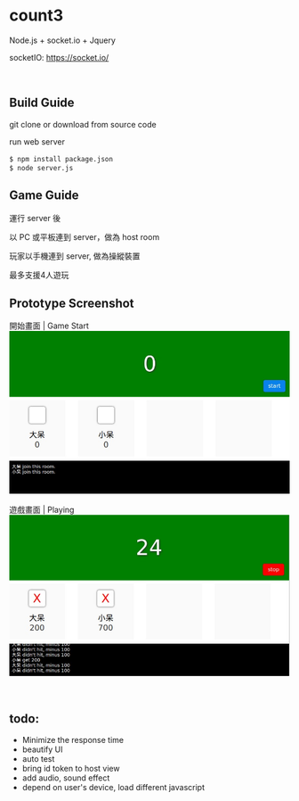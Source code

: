# count3

Node.js + socket.io + Jquery

socketIO: https://socket.io/

<br />

## Build Guide

git clone or download from source code

run web server
```
$ npm install package.json
$ node server.js
```

## Game Guide

運行 server 後

以 PC 或平板連到 server，做為 host room

玩家以手機連到 server, 做為操縱裝置

最多支援4人遊玩


## Prototype Screenshot

開始畫面 | Game Start
![screenshot](https://github.com/krmfla/count3/blob/master/images/count3_start.jpg "Screenshot")

遊戲畫面 | Playing
![screenshot](https://github.com/krmfla/count3/blob/master/images/count3_playing.jpg "Screenshot")

<br />

## todo:

* Minimize the response time
* beautify UI
* auto test
* bring id token to host view
* add audio, sound effect
* depend on user's device, load different javascript
